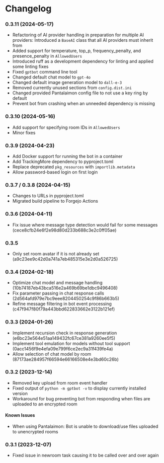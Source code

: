 # Changelog

### 0.3.11 (2024-05-17)

- Refactoring of AI provider handling in preparation for multiple AI providers: Introduced a `BaseAI` class that all AI providers must inherit from
- Added support for temperature, top_p, frequency_penalty, and presence_penalty in `AllowedUsers`
- Introduced ruff as a development dependency for linting and applied some linting fixes
- Fixed `gptbot` command line tool
- Changed default chat model to `gpt-4o`
- Changed default image generation model to `dall-e-3`
- Removed currently unused sections from `config.dist.ini`
- Changed provided Pantalaimon config file to not use a key ring by default
- Prevent bot from crashing when an unneeded dependency is missing

### 0.3.10 (2024-05-16)

- Add support for specifying room IDs in `AllowedUsers`
- Minor fixes

### 0.3.9 (2024-04-23)

- Add Docker support for running the bot in a container
- Add TrackingMore dependency to pyproject.toml
- Replace deprecated `pkg_resources` with `importlib.metadata`
- Allow password-based login on first login

### 0.3.7 / 0.3.8 (2024-04-15)

- Changes to URLs in pyproject.toml
- Migrated build pipeline to Forgejo Actions

### 0.3.6 (2024-04-11)

- Fix issue where message type detection would fail for some messages (cece8cfb24e6f2e98d80d233b688c3e2c0ff05ae)

### 0.3.5

- Only set room avatar if it is not already set (a9c23ee9c42d0a741a7eb485315e3e2d0a526725)

### 0.3.4 (2024-02-18)

- Optimize chat model and message handling (10b74187eb43bca516e2a469b69be1dbc9496408)
- Fix parameter passing in chat response calls (2d564afd979e7bc9eee8204450254c9f86b663b5)
- Refine message filtering in bot event processing (c47f947f80f79a443bbd622833662e3122b121ef)

### 0.3.3 (2024-01-26)

- Implement recursion check in response generation (e6bc23e564e51aa149432fc67ce381a9260ee5f5)
- Implement tool emulation for models without tool support (0acc1456f9e4efa09e799f6ce2ec9a31f439fe4a)
- Allow selection of chat model by room (87173ae284957f66594e66166508e4e3bd60c26b)

### 0.3.2 (2023-12-14)

- Removed key upload from room event handler
- Fixed output of `python -m gptbot -v` to display currently installed version
- Workaround for bug preventing bot from responding when files are uploaded to an encrypted room

#### Known Issues

- When using Pantalaimon: Bot is unable to download/use files uploaded to unencrypted rooms

### 0.3.1 (2023-12-07)

- Fixed issue in newroom task causing it to be called over and over again
